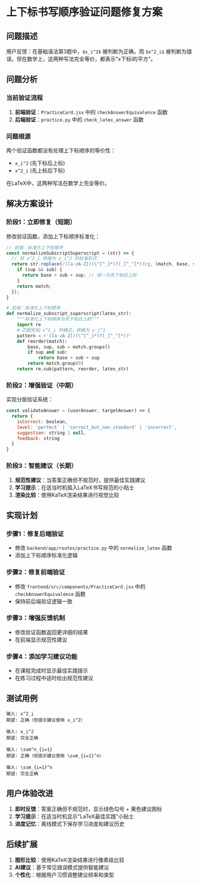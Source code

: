 # 上下标书写顺序验证问题修复方案

## 问题描述

用户反馈：在基础语法第3题中，`$x_i^2$` 被判断为正确，而 `$x^2_i$` 被判断为错误。但在数学上，这两种写法完全等价，都表示"x下标i的平方"。

## 问题分析

### 当前验证流程
1. **前端验证**：`PracticeCard.jsx` 中的 `checkAnswerEquivalence` 函数
2. **后端验证**：`practice.py` 中的 `check_latex_answer` 函数

### 问题根源
两个验证函数都没有处理上下标顺序的等价性：
- `x_i^2` (先下标后上标)
- `x^2_i` (先上标后下标)

在LaTeX中，这两种写法在数学上完全等价。

## 解决方案设计

### 阶段1：立即修复（短期）
修改验证函数，添加上下标顺序标准化：

```javascript
// 前端：标准化上下标顺序
const normalizeSubscriptSuperscript = (str) => {
  // 将 x^2_i 转换为 x_i^2 的标准形式
  return str.replace(/([a-zA-Z])(\^[^_]*)?(_[^_^]*)?/g, (match, base, sup, sub) => {
    if (sup && sub) {
      return base + sub + sup; // 统一为先下标后上标
    }
    return match;
  });
}
```

```python
# 后端：标准化上下标顺序
def normalize_subscript_superscript(latex_str):
    """标准化上下标顺序为先下标后上标"""
    import re
    # 匹配形如 x^2_i 的模式，转换为 x_i^2
    pattern = r'([a-zA-Z])(\^[^_]*)?(_[^_^]*)?'
    def reorder(match):
        base, sup, sub = match.groups()
        if sup and sub:
            return base + sub + sup
        return match.group(0)
    return re.sub(pattern, reorder, latex_str)
```

### 阶段2：增强验证（中期）
实现分层验证系统：

```javascript
const validateAnswer = (userAnswer, targetAnswer) => {
  return {
    isCorrect: boolean,
    level: 'perfect' | 'correct_but_non_standard' | 'incorrect',
    suggestion: string | null,
    feedback: string
  }
}
```

### 阶段3：智能建议（长期）
1. **规范性建议**：当答案正确但不规范时，提供最佳实践建议
2. **学习提示**：在适当时机插入LaTeX书写规范的小贴士
3. **渲染比较**：使用KaTeX渲染结果进行视觉比较

## 实现计划

### 步骤1：修复后端验证
- 修改 `backend/app/routes/practice.py` 中的 `normalize_latex` 函数
- 添加上下标顺序标准化逻辑

### 步骤2：修复前端验证
- 修改 `frontend/src/components/PracticeCard.jsx` 中的 `checkAnswerEquivalence` 函数
- 保持前后端验证逻辑一致

### 步骤3：增强反馈机制
- 修改验证函数返回更详细的结果
- 在前端显示规范性建议

### 步骤4：添加学习建议功能
- 在课程完成时显示最佳实践提示
- 在练习过程中适时给出规范性建议

## 测试用例

```
输入: x^2_i
期望: 正确（但提示建议使用 x_i^2）

输入: x_i^2  
期望: 完全正确

输入: \sum^n_{i=1}
期望: 正确（但提示建议使用 \sum_{i=1}^n）

输入: \sum_{i=1}^n
期望: 完全正确
```

## 用户体验改进

1. **即时反馈**：答案正确但不规范时，显示绿色勾号 + 黄色建议图标
2. **学习提示**：在适当时机显示"LaTeX最佳实践"小贴士
3. **进度记忆**：离线模式下保存学习进度和建议历史

## 后续扩展

1. **图形比较**：使用KaTeX渲染结果进行像素级比较
2. **AI建议**：基于常见错误模式提供智能建议
3. **个性化**：根据用户习惯调整建议频率和类型
